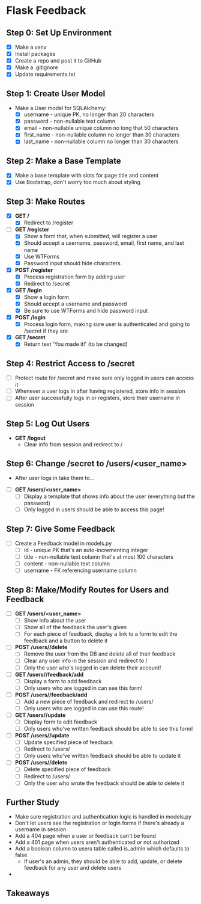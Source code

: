 # Flask Feedback

## Step 0: Set Up Environment

- [x] Make a venv
- [x] Install packages
- [x] Create a repo and post it to GitHub
- [x] Make a .gitignore
- [x] Update requirements.txt

## Step 1: Create User Model

- Make a User model for SQLAlchemy:
  - [x] username - unique PK, no longer than 20 characters
  - [x] password - non-nullable text column
  - [x] email - non-nullable unique column no long that 50 characters
  - [x] first_name - non-nullable column no longer than 30 characters
  - [x] last_name - non-nullable column no longer than 30 characters

## Step 2: Make a Base Template

- [x] Make a base template with slots for page title and content
- [x] Use Bootstrap, don't worry too much about styling

## Step 3: Make Routes

- [x] **GET /**
  - [x] Redirect to /register
- [ ] **GET /register**
  - [x] Show a form that, when submitted, will register a user
  - [x] Should accept a username, password, email, first name, and last name
  - [x] Use WTForms
  - [x] Password input should hide characters
- [x] **POST /register**
  - [x] Process registration form by adding user
  - [x] Redirect to /secret
- [x] **GET /login**
  - [x] Show a login form
  - [x] Should accept a username and password
  - [x] Be sure to use WTForms and hide password input
- [x] **POST /login**
  - [x] Process login form, making sure user is authenticated and going to /secret if they are
- [x] **GET /secret**
  - [x] Return text 'You made it!' (to be changed)

## Step 4: Restrict Access to /secret

- [ ] Protect route for /secret and make sure only logged in users can access it
- [ ] Whenever a user logs in after having registered, store info in session
- [ ] After user successfully logs in or registers, store their username in session

## Step 5: Log Out Users

- **GET /logout**
  - Clear info from session and redirect to /

## Step 6: Change /secret to /users/<user_name>

- After user logs in take them to...
- [ ] **GET /users/<user_name>**
  - [ ] Display a template that shows info about the user (everything but the password)
  - [ ] Only logged in users should be able to access this page!

## Step 7: Give Some Feedback

- [ ] Create a Feedback model in models.py
  - [ ] id - unique PK that's an auto-incrementing integer
  - [ ] title - non-nullable text column that's at most 100 characters
  - [ ] content - non-nullable text column
  - [ ] username - FK referencing username column

## Step 8: Make/Modify Routes for Users and Feedback

- [ ] **GET /users/<user_name>**
  - [ ] Show info about the user
  - [ ] Show all of the feedback the user's given
  - [ ] For each piece of feedback, display a link to a form to edit the feedback and a button to delete it
- [ ] **POST /users/<username>/delete**
  - [ ] Remove the user from the DB and delete all of their feedback
  - [ ] Clear any user info in the session and redirect to /
  - [ ] Only the user who's logged in can delete their account!
- [ ] **GET /users/<username>/feedback/add**
  - [ ] Display a form to add feedback
  - [ ] Only users who are logged in can see this form!
- [ ] **POST /users/<username>/feedback/add**
  - [ ] Add a new piece of feedback and redirect to /users/<username>
  - [ ] Only users who are logged in can use this route!
- [ ] **GET /users/<feedback-id>/update**
  - [ ] Display form to edit feedback
  - [ ] Only users who've written feedback should be able to see this form!
- [ ] **POST /users/<feedback-id>/update**
  - [ ] Update specified piece of feedback
  - [ ] Redirect to /users/<username>
  - [ ] Only users who've written feedback should be able to update it
- [ ] **POST /users/<feedback-id>/delete**
  - [ ] Delete specified piece of feedback
  - [ ] Redirect to /users/<username>
  - [ ] Only the user who wrote the feedback should be able to delete it

## Further Study

- Make sure registration and authentication logic is handled in models.py
- Don't let users see the registration or login forms if there's already a username in session
- Add a 404 page when a user or feedback can't be found
- Add a 401 page when users aren't authenticated or not authorized
- Add a boolean column to users table called is_admin which defaults to false
  - If user's an admin, they should be able to add, update, or delete feedback for any user and delete users
- 

## Takeaways
